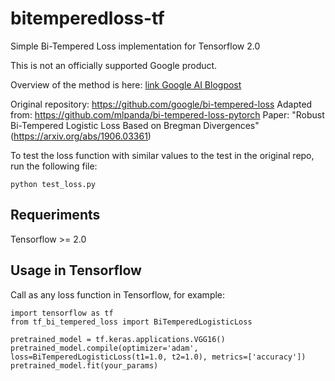 # bitemperedloss-tf
Simple Bi-Tempered Loss implementation for Tensorflow 2.0

This is not an officially supported Google product.

Overview of the method is here: [link Google AI Blogpost](https://ai.googleblog.com/2019/08/bi-tempered-logistic-loss-for-training.html)

Original repository: https://github.com/google/bi-tempered-loss
Adapted from: https://github.com/mlpanda/bi-tempered-loss-pytorch
Paper: "Robust Bi-Tempered Logistic Loss Based on Bregman Divergences" (https://arxiv.org/abs/1906.03361)

To test the loss function with similar values to the test in the original repo, run the following file:
```
python test_loss.py
```

## Requeriments

Tensorflow >= 2.0

## Usage in Tensorflow

Call as any loss function in Tensorflow, for example:

```
import tensorflow as tf
from tf_bi_tempered_loss import BiTemperedLogisticLoss

pretrained_model = tf.keras.applications.VGG16()
pretrained_model.compile(optimizer='adam', loss=BiTemperedLogisticLoss(t1=1.0, t2=1.0), metrics=['accuracy'])
pretrained_model.fit(your_params)
```
